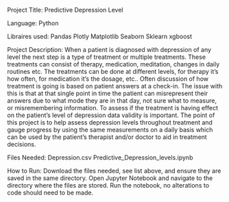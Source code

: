 Project Title: Predictive Depression Level 

Language: Python

Libraires used:
	Pandas
  Plotly
  Matplotlib
  Seaborn
  Sklearn
  xgboost

Project Description: 
When a patient is diagnosed with depression of any level the next step is a type of treatment or multiple treatments. These treatments can consist of therapy, medication, meditation, changes in daily routines etc. The treatments can be done at different levels, for therapy it’s how often, for medication it’s the dosage, etc.. Often discussion of how treatment is going is based on patient answers at a check-in. The issue with this is that at that single point in time the patient can misrepresent their answers due to what mode they are in that day, not sure what to measure, or misremembering information. To assess if the treatment is having effect on the patient’s level of depression data validity is important. The point of this project is to help assess depression levels throughout treatment and gauge progress by using the same measurements on a daily basis which can be used by the patient’s therapist and/or doctor to aid in treatment decisions.

Files Needed:
		Depression.csv
		Predictive_Depression_levels.ipynb

How to Run:
Download the files needed, see list above, and ensure they are saved in the same directory. Open Jupyter Notebook and navigate to the directory where the files are stored. Run the notebook, no alterations to code should need to be made. 
